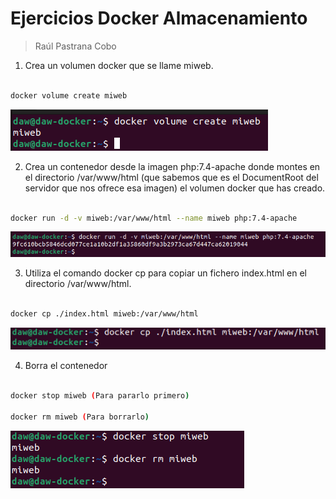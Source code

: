 # Ejercicios Docker Almacenamiento
> Raúl Pastrana Cobo

1. Crea un volumen docker que se llame miweb.

```sh

docker volume create miweb

```

![](Capturas/1.png)

2. Crea un contenedor desde la imagen php:7.4-apache donde montes en el directorio /var/www/html (que sabemos que es el DocumentRoot del servidor que nos ofrece esa imagen) el volumen docker que has creado.

```sh

docker run -d -v miweb:/var/www/html --name miweb php:7.4-apache

```

![](Capturas/2.png)

3. Utiliza el comando docker cp para copiar un fichero index.html en el directorio /var/www/html.

```sh

docker cp ./index.html miweb:/var/www/html

```

![](Capturas/3.png)



4. Borra el contenedor

```sh

docker stop miweb (Para pararlo primero)

docker rm miweb (Para borrarlo)

```

![](Capturas/4.png)

